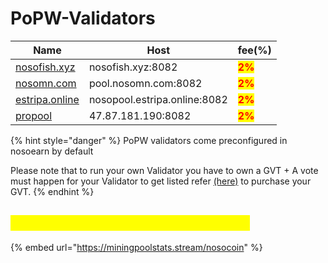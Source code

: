 # PoPW-Validators

| Name                                               | Host                         | fee(%)                                 |
| -------------------------------------------------- | ---------------------------- | -------------------------------------- |
| [nosofish.xyz](https://info.nosofish.xyz/)         | nosofish.xyz:8082            | <mark style="color:red;">**2%**</mark> |
| [nosomn.com](https://nosomn.com/?page\_id=507)     | pool.nosomn.com:8082         | <mark style="color:red;">**2%**</mark> |
| [estripa.online](https://infopool.estripa.online/) | nosopool.estripa.online:8082 | <mark style="color:red;">**2%**</mark> |
| [propool](https://siko-ctrl.github.io/propool/)    | 47.87.181.190:8082           | <mark style="color:red;">**2%**</mark> |

{% hint style="danger" %}
PoPW validators come preconfigured in nosoearn by default

Please note that to run your own Validator you have to own a GVT + A vote must happen for your Validator to get listed refer [(here)](broken-reference) to purchase your GVT.
{% endhint %}

## <mark style="color:yellow;">Check Validators on miningpoolstats:</mark>

{% embed url="https://miningpoolstats.stream/nosocoin" %}
